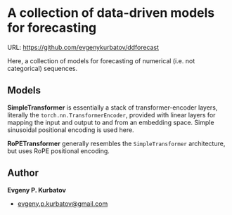 # A collection of data-driven models for forecasting


URL: https://github.com/evgenykurbatov/ddforecast

Here, a collection of models for forecasting of numerical (i.e. not categorical) sequences.


## Models

**SimpleTransformer** is essentially a stack of transformer-encoder layers, literally the `torch.nn.TransformerEncoder`, provided with linear layers for mapping the input and output to and from an embedding space. Simple sinusoidal positional encoding is used here.

**RoPETransformer** generally resembles the `SimpleTransformer` architecture, but uses RoPE positional encoding.


## Author

**Evgeny P. Kurbatov**

- <evgeny.p.kurbatov@gmail.com>
